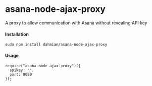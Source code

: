 # asana-node-ajax-proxy
A proxy to allow communication with Asana without revealing API key

#### Installation
```
sudo npm install dahmian/asana-node-ajax-proxy
```

#### Usage
```
require("asana-node-ajax-proxy")({
  apikey: "", 
  port: 8080
});
```
